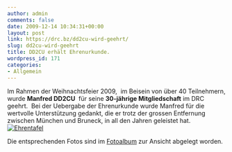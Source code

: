 ```yaml
---
author: admin
comments: false
date: 2009-12-14 10:34:31+00:00
layout: post
link: https://drc.bz/dd2cu-wird-geehrt/
slug: dd2cu-wird-geehrt
title: DD2CU erhält Ehrenurkunde.
wordpress_id: 171
categories:
- Allgemein
---
```


Im Rahmen der Weihnachtsfeier 2009,  im Beisein von über 40 Teilnehmern, wurde **Manfred DD2CU**  für seine **30-jährige Mitgliedschaft** im DRC geehrt.  Bei der Uebergabe der Ehrenurkunde wurde Manfred für die wertvolle Unterstützung gedankt, die er trotz der grossen Entfernung zwischen München und Bruneck, in all den Jahren geleistet hat.[![Ehrentafel](https://drc.bz/wp-content/uploads/2009/12/Ehrentafe.JPG)](https://drc.bz/wp-content/uploads/2009/12/Ehrentafe.JPG)


Die entsprechenden Fotos sind im [Fotoalbum](https://drc.bz/?page_id=205) zur Ansicht abgelegt worden.
